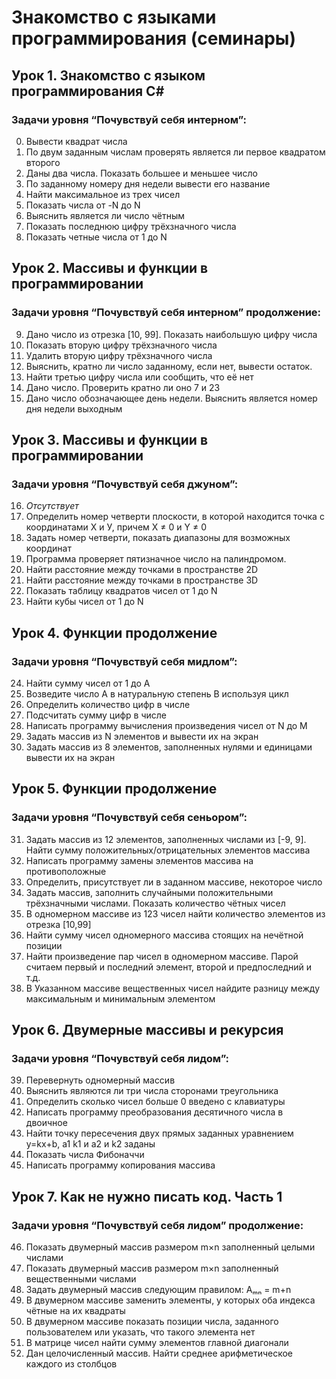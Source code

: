 # __Знакомство с языками программирования (семинары)__

## __Урок 1. Знакомство с языком программирования С#__

### __Задачи уровня “Почувствуй себя интерном”:__

 0. Вывести квадрат числа
 1. По двум заданным числам проверять является ли первое квадратом второго
 2. Даны два числа. Показать большее и меньшее число
 3. По заданному номеру дня недели вывести его название
 4. Найти максимальное из трех чисел
 5. Показать числа от -N до N
 6. Выяснить является ли число чётным
 7. Показать последнюю цифру трёхзначного числа
 8. Показать четные числа от 1 до N

## __Урок 2. Массивы и функции в программировании__  

### __Задачи уровня “Почувствуй себя интерном” продолжение:__

 9. Дано число из отрезка [10, 99]. Показать наибольшую цифру числа
10. Показать вторую цифру трёхзначного числа
11. Удалить вторую цифру трёхзначного числа
12. Выяснить, кратно ли число заданному, если нет, вывести остаток.
13. Найти третью цифру числа или сообщить, что её нет
14. Дано число. Проверить кратно ли оно 7 и 23
15. Дано число обозначающее день недели. Выяснить является номер дня недели выходным

## __Урок 3. Массивы и функции в программировании__

### __Задачи уровня “Почувствуй себя джуном”:__

16. _Отсутствует_
17. Определить номер четверти плоскости, в которой находится точка с координатами Х и У, причем X ≠ 0 и Y ≠ 0
18. Задать номер четверти, показать диапазоны для возможных координат
19. Программа проверяет пятизначное число на палиндромом.
20. Найти расстояние между точками в пространстве 2D
21. Найти расстояние между точками в пространстве 3D
22. Показать таблицу квадратов чисел от 1 до N
23. Найти кубы чисел от 1 до N

## __Урок 4. Функции продолжение__

### __Задачи уровня “Почувствуй себя мидлом”:__

24. Найти сумму чисел от 1 до А
25. Возведите число А в натуральную степень B используя цикл
26. Определить количество цифр в числе
27. Подсчитать сумму цифр в числе
28. Написать программу вычисления произведения чисел от N до M
29. Задать массив из N элементов и вывести их на экран
30. Задать массив из 8 элементов, заполненных нулями и единицами вывести их на экран

## __Урок 5. Функции продолжение__

### __Задачи уровня “Почувствуй себя сеньором”:__

31. Задать массив из 12 элементов, заполненных числами из [-9, 9]. Найти сумму положительных/отрицательных элементов массива
32. Написать программу замены элементов массива на противоположные
33. Определить, присутствует ли в заданном массиве, некоторое число
34. Задать массив, заполнить случайными положительными трёхзначными числами. Показать количество чётных чисел
35. В одномерном массиве из 123 чисел найти количество элементов из отрезка [10,99]
36. Найти сумму чисел одномерного массива стоящих на нечётной позиции
37. Найти произведение пар чисел в одномерном массиве. Парой считаем первый и последний элемент, второй и предпоследний и т.д.
38. В Указанном массиве вещественных чисел найдите разницу между максимальным и минимальным элементом

## __Урок 6. Двумерные массивы и рекурсия__

### __Задачи уровня “Почувствуй себя лидом”:__

39. Перевернуть одномерный массив
40. Выяснить являются ли три числа сторонами треугольника
41. Определить сколько чисел больше 0 введено с клавиатуры
42. Написать программу преобразования десятичного числа в двоичное
43. Найти точку пересечения двух прямых заданных уравнением y=kx+b, а1 k1 и а2 и k2 заданы
44. Показать числа Фибоначчи  
45. Написать программу копирования массива  

## __Урок 7. Как не нужно писать код. Часть 1__

### __Задачи уровня “Почувствуй себя лидом” продолжение:__

46. Показать двумерный массив размером m×n заполненный целыми числами
47. Показать двумерный массив размером m×n заполненный вещественными числами
48. Задать двумерный массив следующим правилом: Aₘₙ = m+n
49. В двумерном массиве заменить элементы, у которых оба индекса чётные на их квадраты
50. В двумерном массиве показать позиции числа, заданного пользователем или указать, что такого элемента нет
51. В матрице чисел найти сумму элементов главной диагонали
52. Дан целочисленный массив. Найти среднее арифметическое каждого из столбцов
